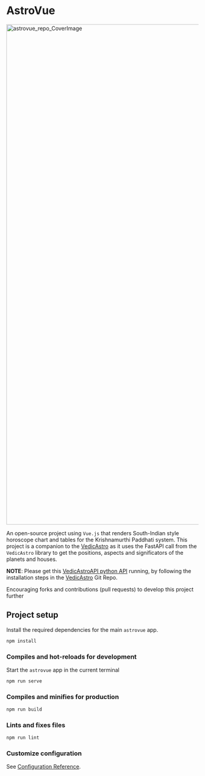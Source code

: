 # AstroVue
<img width="1310" alt="astrovue_repo_CoverImage" src="https://github.com/diliprk/AstroVue/assets/20330371/6eefef23-5f83-4de3-b094-a0484344c121">

An open-source project using `Vue.js` that renders South-Indian style horoscope chart and tables for the Krishnamurthi Paddhati system.
This project is a companion to the [VedicAstro](https://github.com/diliprk/VedicAstro) as it uses the FastAPI call from
the `VedicAstro` library to get the positions, aspects and significators of the planets and houses. <br>

**NOTE**: Please get this [VedicAstroAPI python API](https://github.com/diliprk/VedicAstro/blob/main/VedicAstroAPI.py) running, by following the installation steps in the [VedicAstro](https://github.com/diliprk/VedicAstro/tree/main#installation) Git Repo. 

Encouraging forks and contributions (pull requests) to develop this project further


## Project setup
Install the required dependencies for the main `astrovue` app.
```bash
npm install
```

### Compiles and hot-reloads for development
Start the `astrovue` app in the current terminal
```bash
npm run serve
```

### Compiles and minifies for production
```bash
npm run build
```

### Lints and fixes files
```bash
npm run lint
```

### Customize configuration
See [Configuration Reference](https://cli.vuejs.org/config/).
